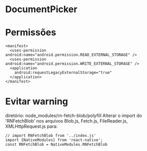 # DocumentPicker

# Permissões

```
<manifest>
  <uses-permission android:name="android.permission.READ_EXTERNAL_STORAGE" />
  <uses-permission android:name="android.permission.WRITE_EXTERNAL_STORAGE" />
  <application
    android:requestLegacyExternalStorage="true"
  </application>
</manifest>
```

# Evitar warning

diretório: node_modules/rn-fetch-blob/polyfill
Alterar o import do 'RNFetchBlob' nos arquivos Blob.js, Fetch.js, FileReader.js, XMLHttpRequest.js para:

```
// import RNFetchBlob from '../index.js'
import {NativeModules} from 'react-native';
const RNFetchBlob = NativeModules.RNFetchBlob
```
